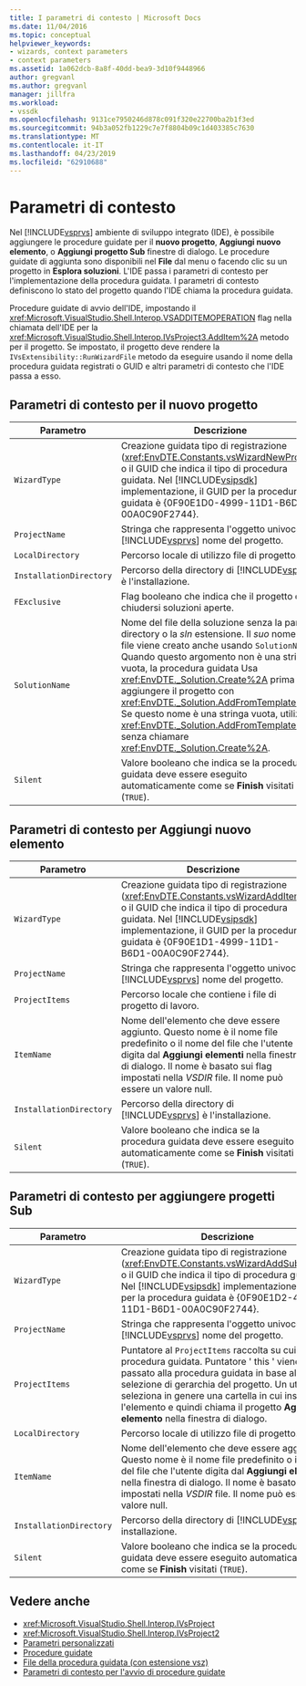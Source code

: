 ```yaml
---
title: I parametri di contesto | Microsoft Docs
ms.date: 11/04/2016
ms.topic: conceptual
helpviewer_keywords:
- wizards, context parameters
- context parameters
ms.assetid: 1a062dcb-8a8f-40dd-bea9-3d10f9448966
author: gregvanl
ms.author: gregvanl
manager: jillfra
ms.workload:
- vssdk
ms.openlocfilehash: 9131ce7950246d878c091f320e22700ba2b1f3ed
ms.sourcegitcommit: 94b3a052fb1229c7e7f8804b09c1d403385c7630
ms.translationtype: MT
ms.contentlocale: it-IT
ms.lasthandoff: 04/23/2019
ms.locfileid: "62910688"
---
```

# <a name="context-parameters"></a>Parametri di contesto
Nel [!INCLUDE[vsprvs](../../code-quality/includes/vsprvs_md.md)] ambiente di sviluppo integrato (IDE), è possibile aggiungere le procedure guidate per il **nuovo progetto**, **Aggiungi nuovo elemento**, o **Aggiungi progetto Sub** finestre di dialogo. Le procedure guidate di aggiunta sono disponibili nel **File** dal menu o facendo clic su un progetto in **Esplora soluzioni**. L'IDE passa i parametri di contesto per l'implementazione della procedura guidata. I parametri di contesto definiscono lo stato del progetto quando l'IDE chiama la procedura guidata.

 Procedure guidate di avvio dell'IDE, impostando il <xref:Microsoft.VisualStudio.Shell.Interop.VSADDITEMOPERATION> flag nella chiamata dell'IDE per la <xref:Microsoft.VisualStudio.Shell.Interop.IVsProject3.AddItem%2A> metodo per il progetto. Se impostato, il progetto deve rendere la `IVsExtensibility::RunWizardFile` metodo da eseguire usando il nome della procedura guidata registrati o GUID e altri parametri di contesto che l'IDE passa a esso.

## <a name="context-parameters-for-new-project"></a>Parametri di contesto per il nuovo progetto

| Parametro | Descrizione |
|-------------------------| - |
| `WizardType` | Creazione guidata tipo di registrazione (<xref:EnvDTE.Constants.vsWizardNewProject>) o il GUID che indica il tipo di procedura guidata. Nel [!INCLUDE[vsipsdk](../../extensibility/includes/vsipsdk_md.md)] implementazione, il GUID per la procedura guidata è {0F90E1D0-4999-11D1-B6D1-00A0C90F2744}. |
| `ProjectName` | Stringa che rappresenta l'oggetto univoco [!INCLUDE[vsprvs](../../code-quality/includes/vsprvs_md.md)] nome del progetto. |
| `LocalDirectory` | Percorso locale di utilizzo file di progetto. |
| `InstallationDirectory` | Percorso della directory di [!INCLUDE[vsprvs](../../code-quality/includes/vsprvs_md.md)] è l'installazione. |
| `FExclusive` | Flag booleano che indica che il progetto deve chiudersi soluzioni aperte. |
| `SolutionName` | Nome del file della soluzione senza la parte di directory o la *sln* estensione. Il *suo* nome del file viene creato anche usando `SolutionName`. Quando questo argomento non è una stringa vuota, la procedura guidata Usa <xref:EnvDTE._Solution.Create%2A> prima di aggiungere il progetto con <xref:EnvDTE._Solution.AddFromTemplate%2A>. Se questo nome è una stringa vuota, utilizzare <xref:EnvDTE._Solution.AddFromTemplate%2A> senza chiamare <xref:EnvDTE._Solution.Create%2A>. |
| `Silent` | Valore booleano che indica se la procedura guidata deve essere eseguito automaticamente come se **Finish** visitati (`TRUE`). |

## <a name="context-parameters-for-add-new-item"></a>Parametri di contesto per Aggiungi nuovo elemento

| Parametro | Descrizione |
|-------------------------| - |
| `WizardType` | Creazione guidata tipo di registrazione (<xref:EnvDTE.Constants.vsWizardAddItem>) o il GUID che indica il tipo di procedura guidata. Nel [!INCLUDE[vsipsdk](../../extensibility/includes/vsipsdk_md.md)] implementazione, il GUID per la procedura guidata è {0F90E1D1-4999-11D1-B6D1-00A0C90F2744}. |
| `ProjectName` | Stringa che rappresenta l'oggetto univoco [!INCLUDE[vsprvs](../../code-quality/includes/vsprvs_md.md)] nome del progetto. |
| `ProjectItems` | Percorso locale che contiene i file di progetto di lavoro. |
| `ItemName` | Nome dell'elemento che deve essere aggiunto. Questo nome è il nome file predefinito o il nome del file che l'utente digita dal **Aggiungi elementi** nella finestra di dialogo. Il nome è basato sui flag impostati nella *VSDIR* file. Il nome può essere un valore null. |
| `InstallationDirectory` | Percorso della directory di [!INCLUDE[vsprvs](../../code-quality/includes/vsprvs_md.md)] è l'installazione. |
| `Silent` | Valore booleano che indica se la procedura guidata deve essere eseguito automaticamente come se **Finish** visitati (`TRUE`). |

## <a name="context-parameters-for-add-sub-project"></a>Parametri di contesto per aggiungere progetti Sub

| Parametro | Descrizione |
|-------------------------| - |
| `WizardType` | Creazione guidata tipo di registrazione (<xref:EnvDTE.Constants.vsWizardAddSubProject>) o il GUID che indica il tipo di procedura guidata. Nel [!INCLUDE[vsipsdk](../../extensibility/includes/vsipsdk_md.md)] implementazione, il GUID per la procedura guidata è {0F90E1D2-4999-11D1-B6D1-00A0C90F2744}. |
| `ProjectName` | Stringa che rappresenta l'oggetto univoco [!INCLUDE[vsprvs](../../code-quality/includes/vsprvs_md.md)] nome del progetto. |
| `ProjectItems` | Puntatore al `ProjectItems` raccolta su cui opera la procedura guidata. Puntatore ' this ' viene passato alla procedura guidata in base alla selezione di gerarchia del progetto. Un utente seleziona in genere una cartella in cui inserire l'elemento e quindi chiama il progetto **Aggiungi elemento** nella finestra di dialogo. |
| `LocalDirectory` | Percorso locale di utilizzo file di progetto. |
| `ItemName` | Nome dell'elemento che deve essere aggiunto. Questo nome è il nome file predefinito o il nome del file che l'utente digita dal **Aggiungi elementi** nella finestra di dialogo. Il nome è basato sui flag impostati nella *VSDIR* file. Il nome può essere un valore null. |
| `InstallationDirectory` | Percorso della directory di [!INCLUDE[vsprvs](../../code-quality/includes/vsprvs_md.md)] installazione. |
| `Silent` | Valore booleano che indica se la procedura guidata deve essere eseguito automaticamente come se **Finish** visitati (`TRUE`). |

## <a name="see-also"></a>Vedere anche
- <xref:Microsoft.VisualStudio.Shell.Interop.IVsProject>
- <xref:Microsoft.VisualStudio.Shell.Interop.IVsProject2>
- [Parametri personalizzati](../../extensibility/internals/custom-parameters.md)
- [Procedure guidate](../../extensibility/internals/wizards.md)
- [File della procedura guidata (con estensione vsz)](../../extensibility/internals/wizard-dot-vsz-file.md)
- [Parametri di contesto per l'avvio di procedure guidate](https://msdn.microsoft.com/Library/051a10f4-9e45-4604-b344-123044f33a24)